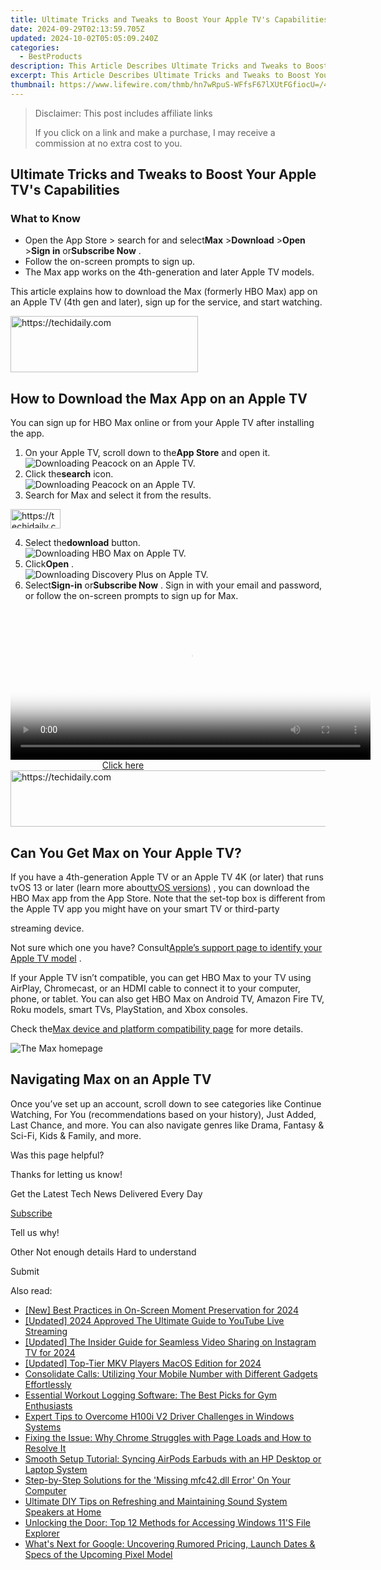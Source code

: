 ```yaml
---
title: Ultimate Tricks and Tweaks to Boost Your Apple TV's Capabilities
date: 2024-09-29T02:13:59.705Z
updated: 2024-10-02T05:05:09.240Z
categories:
  - BestProducts
description: This Article Describes Ultimate Tricks and Tweaks to Boost Your Apple TV's Capabilities
excerpt: This Article Describes Ultimate Tricks and Tweaks to Boost Your Apple TV's Capabilities
thumbnail: https://www.lifewire.com/thmb/hn7wRpuS-WFfsF67lXUtFGfiocU=/400x300/filters:no_upscale():max_bytes(150000):strip_icc():format(webp)/AppleTV_HBO_Max-a28a5e94d767472f84834183e0c508f7.jpg
---
```


>  Disclaimer: This post includes affiliate links
>
>  If you click on a link and make a purchase, I may receive a commission at no extra cost to you.
>

## Ultimate Tricks and Tweaks to Boost Your Apple TV's Capabilities
### What to Know

* Open the App Store > search for and select**Max** \>**Download** \>**Open** \>**Sign in** or**Subscribe Now** .
* Follow the on-screen prompts to sign up.
* The Max app works on the 4th-generation and later Apple TV models.

 This article explains how to download the Max (formerly HBO Max) app on an Apple TV (4th gen and later), sign up for the service, and start watching.

<!-- affiliate ads begin -->
<a href="https://aligracehair.sjv.io/c/5597632/2047346/19272" target="_top" id="2047346">
  <img src="//a.impactradius-go.com/display-ad/19272-2047346" border="0" alt="https://techidaily.com" width="300" height="90"/>
</a>
<img height="0" width="0" src="https://aligracehair.sjv.io/i/5597632/2047346/19272" style="position:absolute;visibility:hidden;" border="0" />
<!-- affiliate ads end -->

## How to Download the Max App on an Apple TV

 You can sign up for HBO Max online or from your Apple TV after installing the app.

1. On your Apple TV, scroll down to the**App Store** and open it.  
![Downloading Peacock on an Apple TV.](https://www.lifewire.com/thmb/VRK85HRo1UkcvrOKEU4C8SvOjaw=/1500x0/filters:no_upscale():max_bytes(150000):strip_icc():format(webp)/AppleTVStreaming2-6e50e4b8f2124deaaea7f71bd6b9c536.jpg)
2. Click the**search** icon.  
![Downloading Peacock on an Apple TV.](https://www.lifewire.com/thmb/snsgs-1eAmuF2Tgst2c9L1foSP8=/1500x0/filters:no_upscale():max_bytes(150000):strip_icc():format(webp)/AppleTVStreaming3-fe551a4273c84758a1b24daf59cea91a.jpg)
3. Search for Max and select it from the results.

<!-- affiliate ads begin -->
<a href="https://25home.pxf.io/c/5597632/2148634/16836" target="_top" id="2148634">
  <img src="//a.impactradius-go.com/display-ad/16836-2148634" border="0" alt="https://techidaily.com" width="80" height="31"/>
</a>
<img height="0" width="0" src="https://25home.pxf.io/i/5597632/2148634/16836" style="position:absolute;visibility:hidden;" border="0" />
<!-- affiliate ads end -->

4. Select the**download** button.  
![Downloading HBO Max on Apple TV.](https://www.lifewire.com/thmb/clAlHXG05XPwOOFfdcs0GzVZM84=/1500x0/filters:no_upscale():max_bytes(150000):strip_icc():format(webp)/AppleTVStreaming_download-c479544c0e4e48b1a4e31b69321a4c04.jpg)
5. Click**Open** .  
![Downloading Discovery Plus on Apple TV.](https://www.lifewire.com/thmb/XQVowGc4du6AH8CelAdIbZJKlZc=/1500x0/filters:no_upscale():max_bytes(150000):strip_icc():format(webp)/AppleTVStreaming_Open-7269c243919a433b9f9fd80eeab7332e.jpg)
6. Select**Sign-in** or**Subscribe Now** . Sign in with your email and password, or follow the on-screen prompts to sign up for Max.

<!-- affiliate ads begin -->
<span id="1938141">
					<video width="576" height="240" style="cursor:pointer"
           poster="//a.impactradius-go.com/display-clicktoplayimage/1938141.png"
           onclick="if(!this.playClicked){this.play();this.setAttribute('controls',true);this.playClicked=true;}">
	   <source src="//a.impactradius-go.com/display-ad/22993-1938141">
	   <img src="//a.impactradius-go.com/display-clicktoplayimage/1938141.png" style="border: none; height: 100%; width: 100%; object-fit: contain">
	</video>
	<div style="width:360px;text-align:center"><a href="javascript:window.open(decodeURIComponent('https%3A%2F%2Fhomestyler.sjv.io%2Fc%2F5597632%2F1938141%2F22993'), '_blank');void(0);">Click here</a></div>
</span>
<img height="0" width="0" src="https://imp.pxf.io/i/5597632/1938141/22993" style="position:absolute;visibility:hidden;" border="0" />
<!-- affiliate ads end -->

<!-- affiliate ads begin -->
<a href="https://25home.pxf.io/c/5597632/2148650/16836" target="_top" id="2148650">
  <img src="//a.impactradius-go.com/display-ad/16836-2148650" border="0" alt="https://techidaily.com" width="728" height="90"/>
</a>
<img height="0" width="0" src="https://25home.pxf.io/i/5597632/2148650/16836" style="position:absolute;visibility:hidden;" border="0" />
<!-- affiliate ads end -->

## Can You Get Max on Your Apple TV?

 If you have a 4th-generation Apple TV or an Apple TV 4K (or later) that runs tvOS 13 or later (learn more about[tvOS versions)](https://www.lifewire.com/what-is-tvos-4690282) , you can download the HBO Max app from the App Store. Note that the set-top box is different from the Apple TV app you might have on your smart TV or third-party  
  
 streaming device.

 Not sure which one you have? Consult[Apple’s support page to identify your Apple TV model](https://support.apple.com/en-us/101605) .

 If your Apple TV isn’t compatible, you can get HBO Max to your TV using AirPlay, Chromecast, or an HDMI cable to connect it to your computer, phone, or tablet. You can also get HBO Max on Android TV, Amazon Fire TV, Roku models, smart TVs, PlayStation, and Xbox consoles.

 Check the[Max device and platform compatibility page](https://help.max.com/us/Answer/Detail/000002506) for more details.

![The Max homepage](https://www.lifewire.com/thmb/Z-X0qMzhVryndXH1JlgVTojX52A=/1500x0/filters:no_upscale():max_bytes(150000):strip_icc():format(webp)/Screenshot2023-08-11at3.41.03PM-613067b3a48e487aa37c15bb98e6fbf2.jpg)

## Navigating Max on an Apple TV

 Once you’ve set up an account, scroll down to see categories like Continue Watching, For You (recommendations based on your history), Just Added, Last Chance, and more. You can also navigate genres like Drama, Fantasy & Sci-Fi, Kids & Family, and more.

Was this page helpful?

Thanks for letting us know!

 Get the Latest Tech News Delivered Every Day

[Subscribe](https://www.lifewire.com/#)

Tell us why!

 Other  Not enough details  Hard to understand

 Submit

<ins class="adsbygoogle"
     style="display:block"
     data-ad-format="autorelaxed"
     data-ad-client="ca-pub-7571918770474297"
     data-ad-slot="1223367746"></ins>

<ins class="adsbygoogle"
     style="display:block"
     data-ad-client="ca-pub-7571918770474297"
     data-ad-slot="8358498916"
     data-ad-format="auto"
     data-full-width-responsive="true"></ins>

<span class="atpl-alsoreadstyle">Also read:</span>
<div><ul>
<li><a href="https://screen-activity-recording.techidaily.com/new-best-practices-in-on-screen-moment-preservation-for-2024/"><u>[New] Best Practices in On-Screen Moment Preservation for 2024</u></a></li>
<li><a href="https://eaxpv-info.techidaily.com/updated-2024-approved-the-ultimate-guide-to-youtube-live-streaming/"><u>[Updated] 2024 Approved The Ultimate Guide to YouTube Live Streaming</u></a></li>
<li><a href="https://instagram-video-recordings.techidaily.com/updated-the-insider-guide-for-seamless-video-sharing-on-instagram-tv-for-2024/"><u>[Updated] The Insider Guide for Seamless Video Sharing on Instagram TV for 2024</u></a></li>
<li><a href="https://fox-access.techidaily.com/updated-top-tier-mkv-players-macos-edition-for-2024/"><u>[Updated] Top-Tier MKV Players MacOS Edition for 2024</u></a></li>
<li><a href="https://techno-recovery.techidaily.com/consolidate-calls-utilizing-your-mobile-number-with-different-gadgets-effortlessly/"><u>Consolidate Calls: Utilizing Your Mobile Number with Different Gadgets Effortlessly</u></a></li>
<li><a href="https://techno-recovery.techidaily.com/essential-workout-logging-software-the-best-picks-for-gym-enthusiasts/"><u>Essential Workout Logging Software: The Best Picks for Gym Enthusiasts</u></a></li>
<li><a href="https://hardware-help.techidaily.com/expert-tips-to-overcome-h100i-v2-driver-challenges-in-windows-systems/"><u>Expert Tips to Overcome H100i V2 Driver Challenges in Windows Systems</u></a></li>
<li><a href="https://win-answers.techidaily.com/fixing-the-issue-why-chrome-struggles-with-page-loads-and-how-to-resolve-it/"><u>Fixing the Issue: Why Chrome Struggles with Page Loads and How to Resolve It</u></a></li>
<li><a href="https://techno-recovery.techidaily.com/smooth-setup-tutorial-syncing-airpods-earbuds-with-an-hp-desktop-or-laptop-system/"><u>Smooth Setup Tutorial: Syncing AirPods Earbuds with an HP Desktop or Laptop System</u></a></li>
<li><a href="https://tech-renaissance.techidaily.com/step-by-step-solutions-for-the-missing-mfc42dll-error-on-your-computer/"><u>Step-by-Step Solutions for the 'Missing mfc42.dll Error' On Your Computer</u></a></li>
<li><a href="https://techno-recovery.techidaily.com/ultimate-diy-tips-on-refreshing-and-maintaining-sound-system-speakers-at-home/"><u>Ultimate DIY Tips on Refreshing and Maintaining Sound System Speakers at Home</u></a></li>
<li><a href="https://tech-renaissance.techidaily.com/unlocking-the-door-top-12-methods-for-accessing-windows-11s-file-explorer/"><u>Unlocking the Door: Top 12 Methods for Accessing Windows 11'S File Explorer</u></a></li>
<li><a href="https://techno-recovery.techidaily.com/whats-next-for-google-uncovering-rumored-pricing-launch-dates-and-specs-of-the-upcoming-pixel-model/"><u>What's Next for Google: Uncovering Rumored Pricing, Launch Dates & Specs of the Upcoming Pixel Model</u></a></li>
</ul></div>

